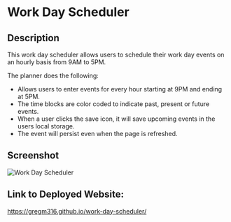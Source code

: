 # Work Day Scheduler

## Description
This work day scheduler allows users to schedule their work day events on an hourly basis from 9AM to 5PM. 

The planner does the following:
  * Allows users to enter events for every hour starting at 9PM and ending at 5PM.
  * The time blocks are color coded to indicate past, present or future events.
  * When a user clicks the save icon, it will save upcoming events in the users local storage. 
  * The event will persist even when the page is refreshed.

## Screenshot
![Work Day Scheduler](https://user-images.githubusercontent.com/104603148/170416551-aba4e4c4-3b10-42d7-b451-6ab445a2adca.png)

## Link to Deployed Website: 
https://gregm316.github.io/work-day-scheduler/
